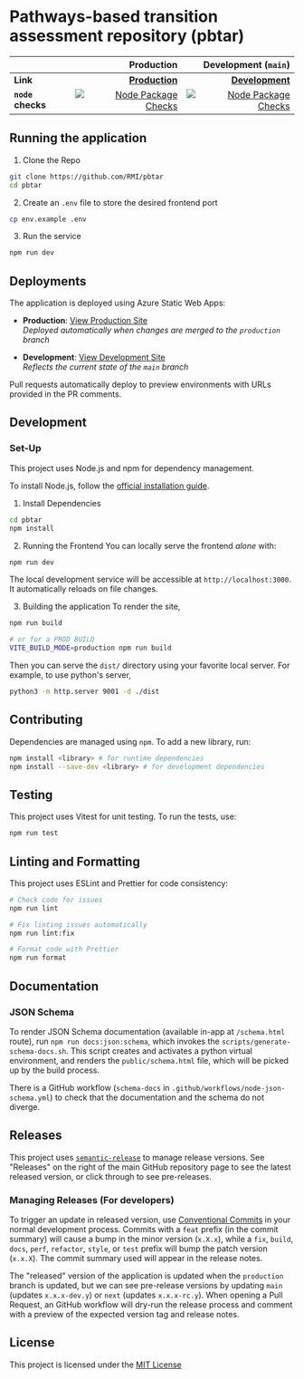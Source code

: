 # Pathways-based transition assessment repository (pbtar)

|                   |                                                                                                                                                             Production |                                                                                                                                 Development (`main`) |
| ----------------- | ---------------------------------------------------------------------------------------------------------------------------------------------------------------------: | ---------------------------------------------------------------------------------------------------------------------------------------------------: |
| **Link**          |                                                                                                **[Production](https://black-moss-09fb15a1e.1.azurestaticapps.net/)** |                                                                **[Development](https://green-pebble-01f5d5c1e-main.westus2.6.azurestaticapps.net/)** |
| **`node` checks** | [![Node Package Checks](https://github.com/RMI/pbtar/actions/workflows/node.yml/badge.svg?branch=production)](https://github.com/RMI/pbtar/actions/workflows/node.yml) | [![Node Package Checks](https://github.com/RMI/pbtar/actions/workflows/node.yml/badge.svg)](https://github.com/RMI/pbtar/actions/workflows/node.yml) |

## Running the application

1. Clone the Repo

```sh
git clone https://github.com/RMI/pbtar
cd pbtar
```

2. Create an `.env` file to store the desired frontend port

```sh
cp env.example .env
```

3. Run the service

```sh
npm run dev
```

## Deployments

The application is deployed using Azure Static Web Apps:

- **Production**: [View Production Site](https://black-moss-09fb15a1e.1.azurestaticapps.net/)  
  _Deployed automatically when changes are merged to the `production` branch_

- **Development**: [View Development Site](https://black-moss-09fb15a1e-main.westus2.1.azurestaticapps.net/)  
  _Reflects the current state of the `main` branch_

Pull requests automatically deploy to preview environments with URLs provided in the PR comments.

## Development

### Set-Up

This project uses Node.js and npm for dependency management.

To install Node.js, follow the [official installation guide](https://nodejs.org/en/download/).

1. Install Dependencies

```bash
cd pbtar
npm install
```

2. Running the Frontend
   You can locally serve the frontend _alone_ with:

```bash
npm run dev
```

The local development service will be accessible at `http://localhost:3000`. It automatically reloads on file changes.

3. Building the application
   To render the site,

```bash
npm run build

# or for a PROD BUILD
VITE_BUILD_MODE=production npm run build
```

Then you can serve the `dist/` directory using your favorite local server.
For example, to use python's server,

```bash
python3 -m http.server 9001 -d ./dist
```

## Contributing

Dependencies are managed using `npm`. To add a new library, run:

```bash
npm install <library> # for runtime dependencies
npm install --save-dev <library> # for development dependencies
```

## Testing

This project uses Vitest for unit testing. To run the tests, use:

```bash
npm run test
```

## Linting and Formatting

This project uses ESLint and Prettier for code consistency:

```bash
# Check code for issues
npm run lint

# Fix linting issues automatically
npm run lint:fix

# Format code with Prettier
npm run format
```

## Documentation

### JSON Schema

To render JSON Schema documentation (available in-app at `/schema.html` route), run `npm run docs:json:schema`, which invokes the `scripts/generate-schema-docs.sh`. This script creates and activates a python virtual environment, and renders the `public/schema.html` file, which will be picked up by the build process.

There is a GitHub workflow (`schema-docs` in `.github/workflows/node-json-schema.yml`) to check that the documentation and the schema do not diverge.

## Releases

This project uses [`semantic-release`](https://semantic-release.gitbook.io/semantic-release) to manage release versions.
See "Releases" on the right of the main GitHub repository page to see the latest released version, or click through to see pre-releases.

### Managing Releases (For developers)

To trigger an update in released version, use [Conventional Commits](https://www.conventionalcommits.org/en/v1.0.0/) in your normal development process.
Commits with a `feat` prefix (in the commit summary) will cause a bump in the minor version (`x.X.x`), while a `fix`, `build`, `docs`, `perf`, `refactor`, `style`, or `test` prefix will bump the patch version (`x.x.X`).
The commit summary used will appear in the release notes.

The "released" version of the application is updated when the `production` branch is updated, but we can see pre-release versions by updating `main` (updates `x.x.x-dev.y`) or `next` (updates `x.x.x-rc.y`).
When opening a Pull Request, an GitHub workflow will dry-run the release process and comment with a preview of the expected version tag and release notes.

## License

This project is licensed under the [MIT License](LICENSE.txt)
